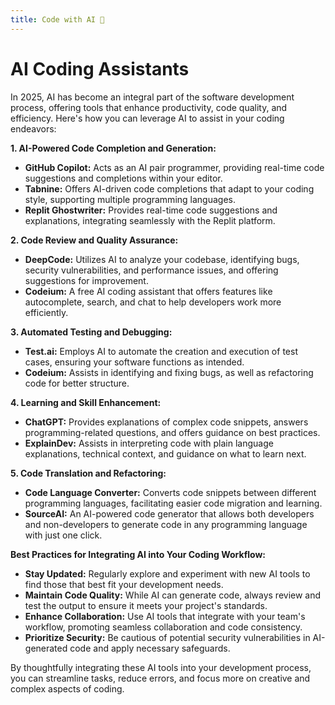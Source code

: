 ```yaml
---
title: Code with AI 🤖
---
```


<div class="container mx-auto px-4 py-8">
  <h1>AI Coding Assistants</h1>

  In 2025, AI has become an integral part of the software development process, offering tools that enhance productivity, code quality, and efficiency. Here's how you can leverage AI to assist in your coding endeavors:

**1. AI-Powered Code Completion and Generation:**
   - **GitHub Copilot:** Acts as an AI pair programmer, providing real-time code suggestions and completions within your editor.
   - **Tabnine:** Offers AI-driven code completions that adapt to your coding style, supporting multiple programming languages.
   - **Replit Ghostwriter:** Provides real-time code suggestions and explanations, integrating seamlessly with the Replit platform. 

**2. Code Review and Quality Assurance:**
   - **DeepCode:** Utilizes AI to analyze your codebase, identifying bugs, security vulnerabilities, and performance issues, and offering suggestions for improvement. 
   - **Codeium:** A free AI coding assistant that offers features like autocomplete, search, and chat to help developers work more efficiently. 

**3. Automated Testing and Debugging:**
   - **Test.ai:** Employs AI to automate the creation and execution of test cases, ensuring your software functions as intended. 
   - **Codeium:** Assists in identifying and fixing bugs, as well as refactoring code for better structure. 

**4. Learning and Skill Enhancement:**
   - **ChatGPT:** Provides explanations of complex code snippets, answers programming-related questions, and offers guidance on best practices. 
   - **ExplainDev:** Assists in interpreting code with plain language explanations, technical context, and guidance on what to learn next. 

**5. Code Translation and Refactoring:**
   - **Code Language Converter:** Converts code snippets between different programming languages, facilitating easier code migration and learning. 
   - **SourceAI:** An AI-powered code generator that allows both developers and non-developers to generate code in any programming language with just one click. 

**Best Practices for Integrating AI into Your Coding Workflow:**

- **Stay Updated:** Regularly explore and experiment with new AI tools to find those that best fit your development needs.
- **Maintain Code Quality:** While AI can generate code, always review and test the output to ensure it meets your project's standards.
- **Enhance Collaboration:** Use AI tools that integrate with your team's workflow, promoting seamless collaboration and code consistency.
- **Prioritize Security:** Be cautious of potential security vulnerabilities in AI-generated code and apply necessary safeguards.

By thoughtfully integrating these AI tools into your development process, you can streamline tasks, reduce errors, and focus more on creative and complex aspects of coding. 

</div>

<style>
  .concept-block {
    margin-bottom: 2rem;
  }
  
  .chapter-intro {
    background-color: #f8f9fa;
    padding: 1.5rem;
    border-radius: 8px;
    margin-bottom: 2rem;
  }

  .chapter-details {
    margin-top: 1rem;
    padding-top: 1rem;
    border-top: 1px solid #dee2e6;
  }

  .resources {
    background-color: #f3f4f6;
    padding: 1.5rem;
    border-radius: 0.5rem;
    margin: 1.5rem 0;
  }

  .resources h3 {
    margin-top: 0;
  }

  .conclusion {
    margin-top: 2rem;
    padding: 1rem;
    border-left: 4px solid #4f46e5;
    background-color: #f3f4f6;
  }

  .learn-buttons {
    display: flex;
    gap: 1rem;
    flex-wrap: wrap;
    margin: 1.5rem 0;
  }

  .learn-btn {
    padding: 0.75rem 1.5rem;
    border-radius: 0.5rem;
    font-weight: 600;
    text-decoration: none;
    transition: transform 0.2s;
  }

  .learn-btn:hover {
    transform: translateY(-2px);
  }

  .html-btn {
    background-color: #e34c26;
    color: white;
  }

  .css-btn {
    background-color: #264de4;
    color: white;
  }

  .js-btn {
    background-color: #f7df1e;
    color: black;
  }

  .single-btn {
    background-color: #7eddb5;
    color: black;
  }
</style>
